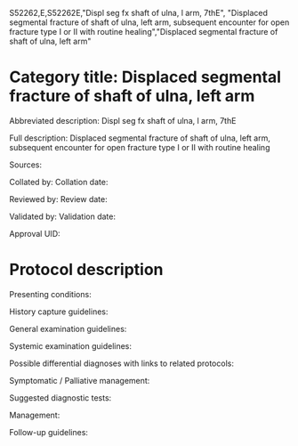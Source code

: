 S52262,E,S52262E,"Displ seg fx shaft of ulna, l arm, 7thE", "Displaced segmental fracture of shaft of ulna, left arm, subsequent encounter for open fracture type I or II with routine healing","Displaced segmental fracture of shaft of ulna, left arm"
# Category title: Displaced segmental fracture of shaft of ulna, left arm

Abbreviated description: Displ seg fx shaft of ulna, l arm, 7thE

Full description: Displaced segmental fracture of shaft of ulna, left arm, subsequent encounter for open fracture type I or II with routine healing

Sources:

Collated by:
Collation date:

Reviewed by:
Review date:

Validated by:
Validation date:

Approval UID:

# Protocol description

Presenting conditions:

History capture guidelines:

General examination guidelines:

Systemic examination guidelines:

Possible differential diagnoses with links to related protocols:

Symptomatic / Palliative management:

Suggested diagnostic tests:

Management:

Follow-up guidelines:
